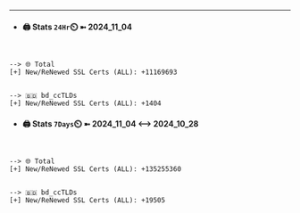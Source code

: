 

---
- #### 🖨️ **Stats** `24Hr`⏲️ ➼ 2024_11_04
```console


--> 🌐 Total
[+] New/ReNewed SSL Certs (ALL): +11169693


--> 🇧🇩 bd_ccTLDs
[+] New/ReNewed SSL Certs (ALL): +1404

```

- #### 🖨️ **Stats** `7Days`⏲️ ➼ 2024_11_04 <--> 2024_10_28
```console


--> 🌐 Total
[+] New/ReNewed SSL Certs (ALL): +135255360


--> 🇧🇩 bd_ccTLDs
[+] New/ReNewed SSL Certs (ALL): +19505

```

